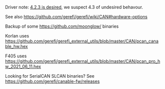 Driver note: [4.2.3 is desired](https://github.com/slimelec/ollie-hw/issues/8#issuecomment-1016068990), we suspect 4.3 of undesired behavour.

See also https://github.com/gerefi/gerefi/wiki/CAN#hardware-options

Backup of some https://github.com/moonglow/ binaries

Korlan uses https://github.com/gerefi/gerefi_external_utils/blob/master/CAN/pcan_canable_hw.hex

F405 uses https://github.com/gerefi/gerefi_external_utils/blob/master/CAN/pcan_pro_hw_2021_06_11.hex

Looking for SerialCAN SLCAN binaries? See https://github.com/gerefi/canable-fw/releases